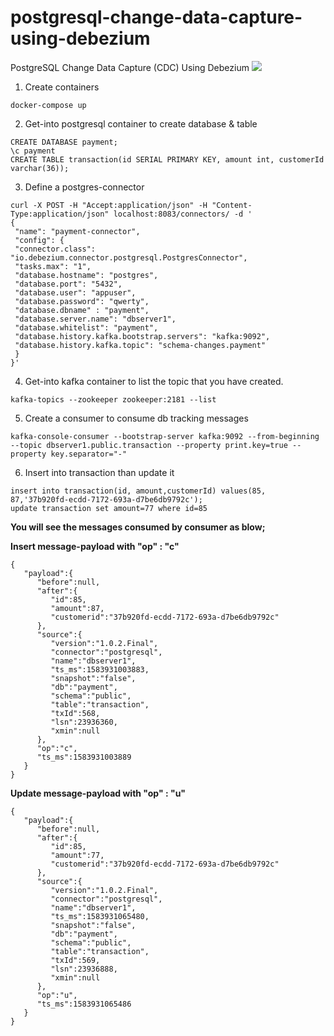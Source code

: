 # postgresql-change-data-capture-using-debezium
PostgreSQL Change Data Capture (CDC) Using Debezium
![](http://www.canertosuner.com/image.axd?picture=/2020/dbzum_imgs_1.png)

1) Create containers
```
docker-compose up
```

2) Get-into postgresql container to create database & table
```
CREATE DATABASE payment;
\c payment
CREATE TABLE transaction(id SERIAL PRIMARY KEY, amount int, customerId varchar(36));
```

3) Define a postgres-connector 
```
curl -X POST -H "Accept:application/json" -H "Content-Type:application/json" localhost:8083/connectors/ -d '
{
 "name": "payment-connector",
 "config": {
 "connector.class": "io.debezium.connector.postgresql.PostgresConnector",
 "tasks.max": "1",
 "database.hostname": "postgres",
 "database.port": "5432",
 "database.user": "appuser",
 "database.password": "qwerty",
 "database.dbname" : "payment",
 "database.server.name": "dbserver1",
 "database.whitelist": "payment",
 "database.history.kafka.bootstrap.servers": "kafka:9092",
 "database.history.kafka.topic": "schema-changes.payment"
 }
}'
```

4) Get-into kafka container to list the topic that you have created.
```
kafka-topics --zookeeper zookeeper:2181 --list
```

5) Create a consumer to consume db tracking messages
```
kafka-console-consumer --bootstrap-server kafka:9092 --from-beginning --topic dbserver1.public.transaction --property print.key=true --property key.separator="-"
```

6) Insert into transaction than update it
```
insert into transaction(id, amount,customerId) values(85, 87,'37b920fd-ecdd-7172-693a-d7be6db9792c');
update transaction set amount=77 where id=85
```



**You will see the messages consumed by consumer as blow;**

**Insert message-payload with "op" : "c"**
```
{
   "payload":{
      "before":null,
      "after":{
         "id":85,
         "amount":87,
         "customerid":"37b920fd-ecdd-7172-693a-d7be6db9792c"
      },
      "source":{
         "version":"1.0.2.Final",
         "connector":"postgresql",
         "name":"dbserver1",
         "ts_ms":1583931003883,
         "snapshot":"false",
         "db":"payment",
         "schema":"public",
         "table":"transaction",
         "txId":568,
         "lsn":23936360,
         "xmin":null
      },
      "op":"c",
      "ts_ms":1583931003889
   }
}
```


**Update message-payload with "op" : "u"**
```
{
   "payload":{
      "before":null,
      "after":{
         "id":85,
         "amount":77,
         "customerid":"37b920fd-ecdd-7172-693a-d7be6db9792c"
      },
      "source":{
         "version":"1.0.2.Final",
         "connector":"postgresql",
         "name":"dbserver1",
         "ts_ms":1583931065480,
         "snapshot":"false",
         "db":"payment",
         "schema":"public",
         "table":"transaction",
         "txId":569,
         "lsn":23936888,
         "xmin":null
      },
      "op":"u",
      "ts_ms":1583931065486
   }
}
```
